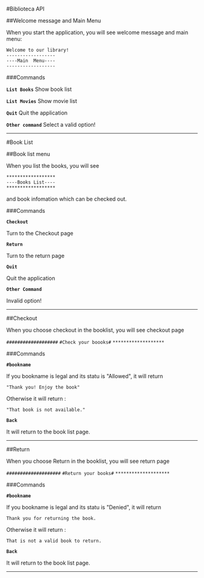 #Biblioteca API

##Welcome message and Main Menu

When you start the application, you will see welcome message and main menu:

```
Welcome to our library!
------------------
----Main  Menu----
------------------
```

###Commands

**`List Books`**
Show book list

**`List Movies`**
Show movie list

**`Quit`**
Quit the application

**`Other command`**
Select a valid option!

---------------------

#Book List

##Book list menu

When you list the books, you will see

```
******************
----Books List----
******************
```

and book infomation which can be checked out.

###Commands 

**`Checkout`**

Turn to the Checkout page

**`Return`**

Turn to the return page

**`Quit`**

Quit the application

**`Other Command`**

Invalid option!

--------------------------

##Checkout

When you choose checkout in the booklist, you will see checkout page

`###################`
`#Check your boooks#`
`*******************`

###Commands 

**`#bookname`**

If you bookname is legal and its statu is "Allowed", it will return 

`"Thank you! Enjoy the book"`

Otherwise it will return :

`"That book is not available."`

**`Back`**

It will return to the book list page.

-------------------------------------------

##Return

When you choose Return in the booklist, you will see return page

`####################`
`#Return your books#`
`********************`

###Commands

**`#bookname`**

If you bookname is legal and its statu is "Denied", it will return 

`Thank you for returning the book.`

Otherwise it will return :

`That is not a valid book to return.`

**`Back`**

It will return to the book list page.

-------------------------------------------